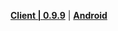 **[Client | 0.9.9](https://d3ln624mszu7ty.cloudfront.net/client_app/pc_cb3/GenshinImpact_0.9.9.zip)**
| **[Android](https://d3ln624mszu7ty.cloudfront.net/client_app/FinalClosedBeta/GenshinImpact.apk)**
